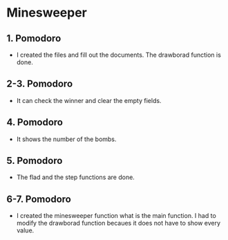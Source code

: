 # Minesweeper

## 1. Pomodoro

- I created the files and fill out the documents. The drawborad function is done.

## 2-3. Pomodoro

- It can check the winner and clear the empty fields.

## 4. Pomodoro

- It shows the number of the bombs.

## 5. Pomodoro

- The flad and the step functions are done.

## 6-7. Pomodoro

- I created the minesweeper function what is the main function. I had to modify the drawborad function becaues it does not have to show every value.
